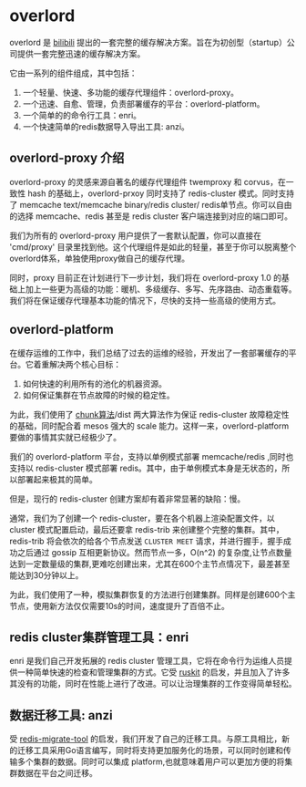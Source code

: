 # overlord

overlord 是 [bilibili](www.bilibili.com) 提出的一套完整的缓存解决方案。旨在为初创型（startup）公司提供一套完整迅速的缓存解决方案。

它由一系列的组件组成，其中包括：

1. 一个轻量、快速、多功能的缓存代理组件：overlord-proxy。
2. 一个迅速、自愈、管理，负责部署缓存的平台：overlord-platform。
3. 一个简单的的命令行工具：enri。
4. 一个快速简单的redis数据导入导出工具: anzi。

## overlord-proxy 介绍

overlord-proxy 的灵感来源自著名的缓存代理组件 twemproxy 和 corvus，在一致性 hash 的基础上，overlord-prxoy 同时支持了 redis-cluster 模式。同时支持了 memcache text/memcache binary/redis cluster/ redis单节点。你可以自由的选择 memcache、redis 甚至是 redis cluster 客户端连接到对应的端口即可。

我们为所有的 overlord-proxy 用户提供了一套默认配置，你可以直接在 'cmd/proxy' 目录里找到他。这个代理组件是如此的轻量，甚至于你可以脱离整个overlord体系，单独使用proxy做自己的缓存代理。

同时，proxy 目前正在计划进行下一步计划，我们将在 overlord-proxy 1.0 的基础上加上一些更为高级的功能：暖机、多级缓存、多写、先序路由、动态重载等。我们将在保证缓存代理基本功能的情况下，尽快的支持一些高级的使用方式。

## overlord-platform

在缓存运维的工作中，我们总结了过去的运维的经验，开发出了一套部署缓存的平台。它着重解决两个核心目标：

1. 如何快速的利用所有的池化的机器资源。
2. 如何保证集群在节点故障的时候的稳定性。

为此，我们使用了 [chunk算法](https://github.com/eleme/ruskit/pull/46)/dist 两大算法作为保证 redis-cluster 故障稳定性的基础，同时配合着 mesos 强大的 scale 能力。这样一来，overlord-platform 要做的事情其实就已经极少了。

我们的 overlord-platform 平台，支持以单例模式部署 memcache/redis ,同时也支持以 redis-cluster 模式部署 redis。其中，由于单例模式本身是无状态的，所以部署起来极其的简单。

但是，现行的 redis-cluster 创建方案却有着非常显著的缺陷：慢。

通常，我们为了创建一个 redis-cluster，要在各个机器上渲染配置文件，以 cluster 模式配置启动，最后还要拿 redis-trib 来创建整个完整的集群。其中， redis-trib 将会依次的给各个节点发送 `CLUSTER MEET` 请求，并进行握手，握手成功之后通过 gossip 互相更新协议。然而节点一多，O(n^2) 的复杂度,让节点数量达到一定数量级的集群,更难吃创建出来，尤其在600个主节点情况下，最差甚至能达到30分钟以上。

为此，我们使用了一种，模拟集群恢复的方法进行创建集群。同样是创建600个主节点，使用新方法仅仅需要10s的时间，速度提升了百倍不止。

## redis cluster集群管理工具：enri

enri 是我们自己开发拓展的 redis cluster 管理工具，它将在命令行为运维人员提供一种简单快速的检查和管理集群的方式。它受 [ruskit](https://github.com/eleme/ruskit) 的启发，并且加入了许多其没有的功能，同时在性能上进行了改进。可以让治理集群的工作变得简单轻松。

## 数据迁移工具: anzi

受 [redis-migrate-tool](https://github.com/vipshop/redis-migrate-tool) 的启发，我们开发了自己的迁移工具。与原工具相比，新的迁移工具采用Go语言编写，同时将支持更加服务化的场景，可以同时创建和传输多个集群的数据。同时可以集成 platform,也就意味着用户可以更加方便的将集群数据在平台之间迁移。
